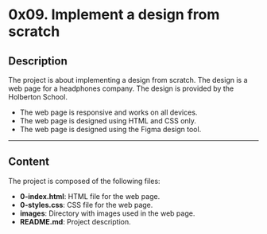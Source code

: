 <!-- write README.md file for holbertonschool-headphones project (implementing desing from scratch) -->

# 0x09. Implement a design from scratch

## Description

The project is about implementing a design from scratch. The design is a web page for a headphones company. The design is provided by the Holberton School.

- The web page is responsive and works on all devices.
- The web page is designed using HTML and CSS only.
- The web page is designed using the Figma design tool.

---

## Content

The project is composed of the following files:

- **0-index.html**: HTML file for the web page.
- **0-styles.css**: CSS file for the web page.
- **images**: Directory with images used in the web page.
- **README.md**: Project description.
